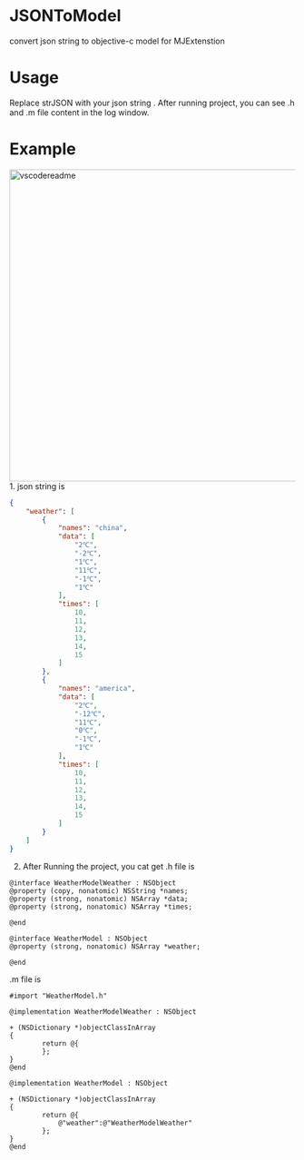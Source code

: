 # JSONToModel

 convert json string to  objective-c model for MJExtenstion




# Usage
Replace strJSON with your json string .  After running project, you can see .h and .m file content in the log window.

# Example 
<img width="550" alt="vscodereadme" align="middle"  src="img.gif">
1. json string is

 
```json
{
    "weather": [
        {
            "names": "china",
            "data": [
                "2℃",
                "-2℃",
                "1℃",
                "11℃",
                "-1℃",
                "1℃"
            ],
            "times": [
                10,
                11,
                12,
                13,
                14,
                15
            ]
        },
        {
            "names": "america",
            "data": [
                "2℃",
                "-12℃",
                "11℃",
                "0℃",
                "-1℃",
                "1℃"
            ],
            "times": [
                10,
                11,
                12,
                13,
                14,
                15
            ]
        }
    ]
}
```

2. After Running the project, you cat get 
.h file is 

```objc
@interface WeatherModelWeather : NSObject
@property (copy, nonatomic) NSString *names;
@property (strong, nonatomic) NSArray *data;
@property (strong, nonatomic) NSArray *times;

@end

@interface WeatherModel : NSObject
@property (strong, nonatomic) NSArray *weather;

@end

```

.m file is 

```objc
#import "WeatherModel.h"

@implementation WeatherModelWeather : NSObject

+ (NSDictionary *)objectClassInArray
{
        return @{
		};
}
@end

@implementation WeatherModel : NSObject

+ (NSDictionary *)objectClassInArray
{
        return @{
			@"weather":@"WeatherModelWeather"
		};
}
@end

```



